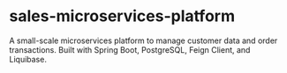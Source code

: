 # sales-microservices-platform
A small-scale microservices platform to manage customer data and order transactions. Built with Spring Boot, PostgreSQL, Feign Client, and Liquibase.
